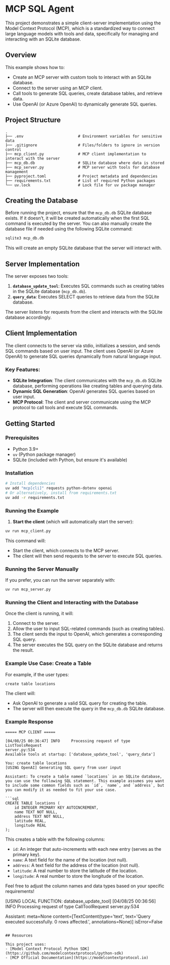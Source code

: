
# MCP SQL Agent 

This project demonstrates a simple client-server implementation using the Model Context Protocol (MCP), which is a standardized way to connect large language models with tools and data, specifically for managing and interacting with an SQLite database.

## Overview

This example shows how to:
- Create an MCP server with custom tools to interact with an SQLite database.
- Connect to the server using an MCP client.
- Call tools to generate SQL queries, create database tables, and retrieve data.
- Use OpenAI (or Azure OpenAI) to dynamically generate SQL queries.

## Project Structure

```
.
├── .env                        # Environment variables for sensitive data
├── .gitignore                  # Files/folders to ignore in version control
├── mcp_client.py               # MCP client implementation to interact with the server
├── mcp_db.db                   # SQLite database where data is stored
├── mcp_server.py               # MCP server with tools for database management
├── pyproject.toml              # Project metadata and dependencies
├── requirements.txt            # List of required Python packages
└── uv.lock                     # Lock file for uv package manager
```

## Creating the Database

Before running the project, ensure that the `mcp_db.db` SQLite database exists. If it doesn’t, it will be created automatically when the first SQL command is executed by the server. You can also manually create the database file if needed using the following SQLite command:

```bash
sqlite3 mcp_db.db
```

This will create an empty SQLite database that the server will interact with.

## Server Implementation

The server exposes two tools:
1. **`database_update_tool`**: Executes SQL commands such as creating tables in the SQLite database (`mcp_db.db`).
2. **`query_data`**: Executes SELECT queries to retrieve data from the SQLite database.

The server listens for requests from the client and interacts with the SQLite database accordingly.

## Client Implementation

The client connects to the server via stdio, initializes a session, and sends SQL commands based on user input. The client uses OpenAI (or Azure OpenAI) to generate SQL queries dynamically from natural language input.

### Key Features:
- **SQLite Integration**: The client communicates with the `mcp_db.db` SQLite database, performing operations like creating tables and querying data.
- **Dynamic SQL Generation**: OpenAI generates SQL queries based on user input.
- **MCP Protocol**: The client and server communicate using the MCP protocol to call tools and execute SQL commands.

## Getting Started

### Prerequisites

- Python 3.9+
- `uv` (Python package manager)
- SQLite (included with Python, but ensure it's available)

### Installation

```bash
# Install dependencies
uv add "mcp[cli]" requests python-dotenv openai
# Or alternatively, install from requirements.txt
uv add -r requirements.txt
```

### Running the Example

1. **Start the client** (which will automatically start the server):

```bash
uv run mcp_client.py
```

This command will:
- Start the client, which connects to the MCP server.
- The client will then send requests to the server to execute SQL queries.

### Running the Server Manually

If you prefer, you can run the server separately with:

```bash
uv run mcp_server.py
```

### Running the Client and Interacting with the Database

Once the client is running, it will:
1. Connect to the server.
2. Allow the user to input SQL-related commands (such as creating tables).
3. The client sends the input to OpenAI, which generates a corresponding SQL query.
4. The server executes the SQL query on the SQLite database and returns the result.

### Example Use Case: Create a Table

For example, if the user types:

```
create table locations
```

The client will:
- Ask OpenAI to generate a valid SQL query for creating the table.
- The server will then execute the query in the `mcp_db.db` SQLite database.

### Example Response

```
===== MCP CLIENT =====

[04/08/25 00:36:47] INFO     Processing request of type ListToolsRequest                                                                                           server.py:534
Available tools at startup: ['database_update_tool', 'query_data']

You: create table locations
[USING OpenAI] Generating SQL query from user input

Assistant: To create a table named `locations` in an SQLite database, you can use the following SQL statement. This example assumes you want to include some common fields such as `id`, `name`, and `address`, but you can modify it as needed to fit your use case.

```sql
CREATE TABLE locations (
    id INTEGER PRIMARY KEY AUTOINCREMENT,
    name TEXT NOT NULL,
    address TEXT NOT NULL,
    latitude REAL,
    longitude REAL
);
```

This creates a table with the following columns:
- `id`: An integer that auto-increments with each new entry (serves as the primary key).
- `name`: A text field for the name of the location (not null).
- `address`: A text field for the address of the location (not null).
- `latitude`: A real number to store the latitude of the location.
- `longitude`: A real number to store the longitude of the location.

Feel free to adjust the column names and data types based on your specific requirements!

[USING LOCAL FUNCTION: database_update_tool]
[04/08/25 00:36:56] INFO     Processing request of type CallToolRequest                                                                                            server.py:534

Assistant: meta=None content=[TextContent(type='text', text='Query executed successfully. 0 rows affected.', annotations=None)] isError=False
```

## Resources

This project uses:
- [Model Context Protocol Python SDK](https://github.com/modelcontextprotocol/python-sdk)
- [MCP Official Documentation](https://modelcontextprotocol.io)

